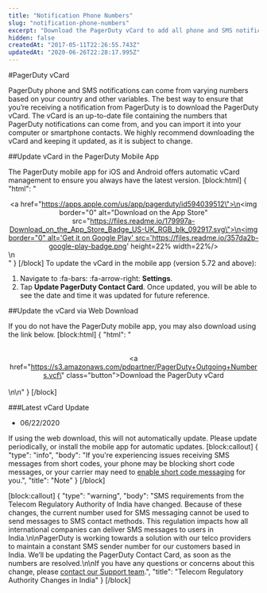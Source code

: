 ```yaml
---
title: "Notification Phone Numbers"
slug: "notification-phone-numbers"
excerpt: "Download the PagerDuty vCard to add all phone and SMS notification numbers to your contacts"
hidden: false
createdAt: "2017-05-11T22:26:55.743Z"
updatedAt: "2020-06-26T22:28:17.995Z"
---
```

#PagerDuty vCard

PagerDuty phone and SMS notifications can come from varying numbers based on your country and other variables. The best way to ensure that you’re receiving a notification from PagerDuty is to download the PagerDuty vCard. The vCard is an up-to-date file containing the numbers that PagerDuty notifications can come from, and you can import it into your computer or smartphone contacts. We highly recommend downloading the vCard and keeping it updated, as it is subject to change. 

##Update vCard in the PagerDuty Mobile App

The PagerDuty mobile app for iOS and Android offers automatic vCard management to ensure you always have the latest version. 
[block:html]
{
  "html": "<div><center><a href=\"https://apps.apple.com/us/app/pagerduty/id594039512\">\n<img border=\"0\" alt=\"Download on the App Store\" src=\"https://files.readme.io/179997a-Download_on_the_App_Store_Badge_US-UK_RGB_blk_092917.svg\">\n</a><a href='https://play.google.com/store/apps/details?id=com.pagerduty.android&hl=en_US&pcampaignid=MKT-Other-global-all-co-prtnr-py-PartBadge-Mar2515-1'><img border=\"0\" alt='Get it on Google Play' src='https://files.readme.io/357da2b-google-play-badge.png' height=22% width=22%/></a></center>\n</div>"
}
[/block]
To update the vCard in the mobile app (version 5.72 and above):

1. Navigate to :fa-bars: :fa-arrow-right: **Settings**.
2. Tap **Update PagerDuty Contact Card**. Once updated, you will be able to see the date and time it was updated for future reference.

##Update the vCard via Web Download

If you do not have the PagerDuty mobile app, you may also download using the link below.
[block:html]
{
  "html": "<div><center><br><a href=\"https://s3.amazonaws.com/pdpartner/PagerDuty+Outgoing+Numbers.vcf\" class=\"button\">Download the PagerDuty vCard</a><br><br></center></div>\n\n<style>.button {\n  background-color: #25c151;\n  border: none;\n  color: white;\n  padding: 15px 25px;\n  text-align: center;\n  font-size: 16px;\n  cursor: pointer;\n}\n.button {border-radius: 12px;}\n.button {\n  box-shadow: 0 8px 16px 0 rgba(0,0,0,0.2), 0 6px 20px 0 rgba(0,0,0,0.19);\n}\n</style>"
}
[/block]

###Latest vCard Update

- 06/22/2020

If using the web download, this will not automatically update. Please update periodically, or install the mobile app for automatic updates.
[block:callout]
{
  "type": "info",
  "body": "If you're experiencing issues receiving SMS messages from short codes, your phone may be blocking short code messages, or your carrier may need to [enable short code messaging](/docs/notification-troubleshooting#section-sms-restriction-on-short-code-messaging) for you.",
  "title": "Note"
}
[/block]

[block:callout]
{
  "type": "warning",
  "body": "SMS requirements from the Telecom Regulatory Authority of India have changed. Because of these changes, the current number used for SMS messaging cannot be used to send messages to SMS contact methods. This regulation impacts how all international companies can deliver SMS messages to users in India.\n\nPagerDuty is working towards a solution with our telco providers to maintain a constant SMS sender number for our customers based in India. We’ll be updating the PagerDuty Contact Card, as soon as the numbers are resolved.\n\nIf you have any questions or concerns about this change, please [contact our Support team](https://www.pagerduty.com/contact-us/).",
  "title": "Telecom Regulatory Authority Changes in India"
}
[/block]